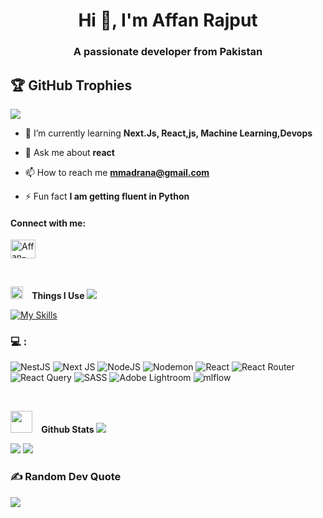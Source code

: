 <h1 align="center">Hi 👋, I'm Affan Rajput</h1>
<h3 align="center">A passionate developer from Pakistan</h3>

## 🏆 GitHub Trophies
![](https://github-profile-trophy.vercel.app/?username=mainmann&theme=radical&no-frame=false&no-bg=true&margin-w=4)

- 🌱 I’m currently learning **Next.Js, React,js, Machine Learning,Devops**

- 💬 Ask me about **react**

- 📫 How to reach me **mmadrana@gmail.com**

- ⚡ Fun fact **I am getting fluent in Python**

<h4 align="left">Connect with me:</h4>
<p align="left">
<a href="https://www.instagram.com/rajput_codes/" target="blank"><img align="center" src="https://raw.githubusercontent.com/rahuldkjain/github-profile-readme-generator/master/src/images/icons/Social/instagram.svg" alt="Affan-Rajput" height="30" width="40" /></a>
</p>
<br/>

<img src="https://media2.giphy.com/media/QssGEmpkyEOhBCb7e1/giphy.gif?cid=ecf05e47a0n3gi1bfqntqmob8g9aid1oyj2wr3ds3mg700bl&rid=giphy.gif" width ="20"> &ensp;<b> Things I Use</b>
<img src="https://user-images.githubusercontent.com/73097560/115834477-dbab4500-a447-11eb-908a-139a6edaec5c.gif"><br>

<p align="left">

[![My Skills](https://skillicons.dev/icons?i=html,css,js,ts,nextjs,react,tailwind,jquery,express,threejs,figma,obsidian,md,npm,git,github,nodejs,express,prisma,ps,pr,ai,postgres,supabase,mongodb,jest,postman,vscode,webstorm,vercel,vite,bash,linux,debian,ubuntu,kali,md,cloudflare,py,sklearn,flask,pycharm,docker,arduino,cpp)](myweb)


### 💻  :
 ![NestJS](https://img.shields.io/badge/nestjs-%23E0234E.svg?style=plastic&logo=nestjs&logoColor=white) ![Next JS](https://img.shields.io/badge/Next-black?style=plastic&logo=next.js&logoColor=white) ![NodeJS](https://img.shields.io/badge/node.js-6DA55F?style=plastic&logo=node.js&logoColor=white) ![Nodemon](https://img.shields.io/badge/NODEMON-%23323330.svg?style=plastic&logo=nodemon&logoColor=%BBDEAD) ![React](https://img.shields.io/badge/react-%2320232a.svg?style=plastic&logo=react&logoColor=%2361DAFB) ![React Router](https://img.shields.io/badge/React_Router-CA4245?style=plastic&logo=react-router&logoColor=white) ![React Query](https://img.shields.io/badge/-React%20Query-FF4154?style=plastic&logo=react%20query&logoColor=white) ![SASS](https://img.shields.io/badge/SASS-hotpink.svg?style=plastic&logo=SASS&logoColor=white) ![Adobe Lightroom](https://img.shields.io/badge/Adobe%20Lightroom-31A8FF.svg?style=plastic&logo=Adobe%20Lightroom&logoColor=white)  ![mlflow](https://img.shields.io/badge/mlflow-%23d9ead3.svg?style=plastic&logo=numpy&logoColor=blue) 

<br/>

<img src="https://media.giphy.com/media/iY8CRBdQXODJSCERIr/giphy.gif" width ="35"> &ensp;<b> Github Stats </b>
<img src="https://user-images.githubusercontent.com/73097560/115834477-dbab4500-a447-11eb-908a-139a6edaec5c.gif">

![](https://github-readme-streak-stats.herokuapp.com/?user=mainmann&theme=tokyonight&hide_border=true) ![](https://github-readme-stats.vercel.app/api/top-langs/?username=mainmann&theme=tokyonight&hide_border=true&include_all_commits=false&count_private=false&layout=compact)
### ✍️ Random Dev Quote
![](https://quotes-github-readme.vercel.app/api?type=horizontal&theme=radical)
